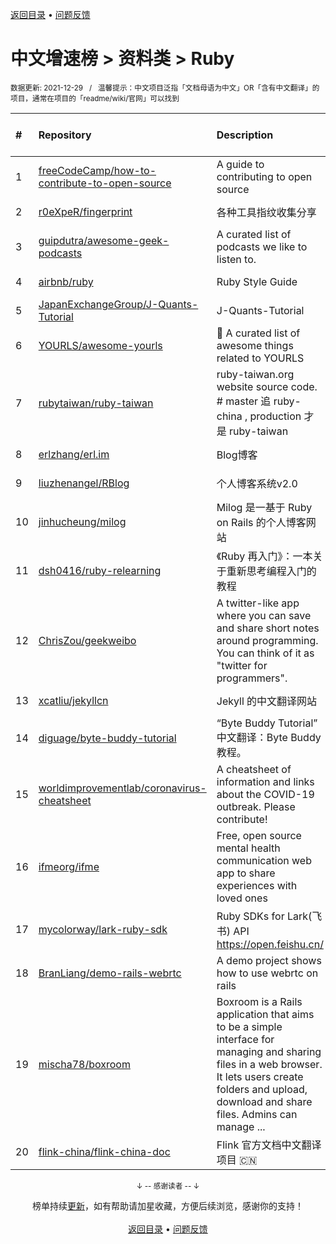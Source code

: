 <a href="https://github.com/kon9chunkit/GitHub-Chinese-Top-Charts#github中文排行榜">返回目录</a> • <a href="/content/docs/feedback.md">问题反馈</a>

# 中文增速榜 > 资料类 > Ruby
<sub>数据更新: 2021-12-29&nbsp;&nbsp;&nbsp;/&nbsp;&nbsp;&nbsp;温馨提示：中文项目泛指「文档母语为中文」OR「含有中文翻译」的项目，通常在项目的「readme/wiki/官网」可以找到</sub>

|#|Repository|Description|Stars|Average daily growth|Updated|
|:-|:-|:-|:-|:-|:-|
|1|[freeCodeCamp/how-to-contribute-to-open-source](https://github.com/freeCodeCamp/how-to-contribute-to-open-source)|A guide to contributing to open source|5978|3|2021-12-22|
|2|[r0eXpeR/fingerprint](https://github.com/r0eXpeR/fingerprint)|各种工具指纹收集分享|193|3|2021-11-03|
|3|[guipdutra/awesome-geek-podcasts](https://github.com/guipdutra/awesome-geek-podcasts)|A curated list of podcasts we like to listen to. |1604|1|2021-07-15|
|4|[airbnb/ruby](https://github.com/airbnb/ruby)|Ruby Style Guide|3367|1|2021-12-28|
|5|[JapanExchangeGroup/J-Quants-Tutorial](https://github.com/JapanExchangeGroup/J-Quants-Tutorial)|J-Quants-Tutorial|106|0|2021-07-27|
|6|[YOURLS/awesome-yourls](https://github.com/YOURLS/awesome-yourls)|🎉 A curated list of awesome things related to YOURLS|400|0|2021-12-16|
|7|[rubytaiwan/ruby-taiwan](https://github.com/rubytaiwan/ruby-taiwan)|ruby-taiwan.org website source code. # master 追 ruby-china , production 才是 ruby-taiwan|141|0|2021-09-27|
|8|[erlzhang/erl.im](https://github.com/erlzhang/erl.im)|Blog博客|9|0|2021-09-27|
|9|[liuzhenangel/RBlog](https://github.com/liuzhenangel/RBlog)|个人博客系统v2.0|36|0|2021-10-12|
|10|[jinhucheung/milog](https://github.com/jinhucheung/milog)|Milog 是一基于 Ruby on Rails 的个人博客网站|28|0|2021-09-27|
|11|[dsh0416/ruby-relearning](https://github.com/dsh0416/ruby-relearning)|《Ruby 再入门》：一本关于重新思考编程入门的教程|97|0|2021-09-28|
|12|[ChrisZou/geekweibo](https://github.com/ChrisZou/geekweibo)|A twitter-like app where you can save and share short notes around programming. You can think of it as "twitter for programmers".|43|0|2021-10-26|
|13|[xcatliu/jekyllcn](https://github.com/xcatliu/jekyllcn)|Jekyll 的中文翻译网站|447|0|2021-09-02|
|14|[diguage/byte-buddy-tutorial](https://github.com/diguage/byte-buddy-tutorial)|“Byte Buddy Tutorial” 中文翻译：Byte Buddy 教程。|77|0|2021-11-16|
|15|[worldimprovementlab/coronavirus-cheatsheet](https://github.com/worldimprovementlab/coronavirus-cheatsheet)|A cheatsheet of information and links about the COVID-19 outbreak. Please contribute! |19|0|2021-07-13|
|16|[ifmeorg/ifme](https://github.com/ifmeorg/ifme)|Free, open source mental health communication web app to share experiences with loved ones|1243|0|2021-12-16|
|17|[mycolorway/lark-ruby-sdk](https://github.com/mycolorway/lark-ruby-sdk)|Ruby SDKs for Lark(飞书) API https://open.feishu.cn/|9|0|2021-10-24|
|18|[BranLiang/demo-rails-webrtc](https://github.com/BranLiang/demo-rails-webrtc)|A demo project shows how to use webrtc on rails|19|0|2021-10-12|
|19|[mischa78/boxroom](https://github.com/mischa78/boxroom)|Boxroom is a Rails application that aims to be a simple interface for managing and sharing files in a web browser. It lets users create folders and upload, download and share files. Admins can manage  ...|318|0|2021-11-04|
|20|[flink-china/flink-china-doc](https://github.com/flink-china/flink-china-doc)|Flink 官方文档中文翻译项目 :cn:|370|0|2021-07-12|

<div align="center">
    <p><sub>↓ -- 感谢读者 -- ↓</sub></p>
    榜单持续<a href="/content/docs/milestone.md">更新</a>，如有帮助请加星收藏，方便后续浏览，感谢你的支持！
</div>

<br/>

<div align="center"><a href="https://github.com/kon9chunkit/GitHub-Chinese-Top-Charts#github中文排行榜">返回目录</a> • <a href="/content/docs/feedback.md">问题反馈</a></div>
